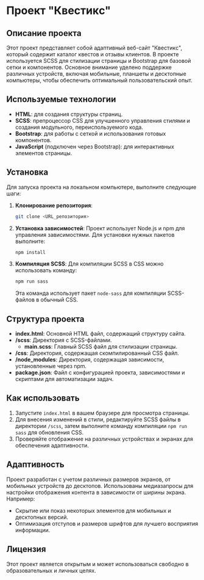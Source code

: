 # Проект "Квестикc"

## Описание проекта

Этот проект представляет собой адаптивный веб-сайт "Квестикc", который содержит каталог квестов и отзывы клиентов. В проекте используется SCSS для стилизации страницы и Bootstrap для базовой сетки и компонентов. Основное внимание уделено поддержке различных устройств, включая мобильные, планшеты и десктопные компьютеры, чтобы обеспечить оптимальный пользовательский опыт.

## Используемые технологии

- **HTML**: для создания структуры страниц.
- **SCSS**: препроцессор CSS для улучшенного управления стилями и создания модульного, переиспользуемого кода.
- **Bootstrap**: для работы с сеткой и использования готовых компонентов.
- **JavaScript** (подключен через Bootstrap): для интерактивных элементов страницы.


## Установка

Для запуска проекта на локальном компьютере, выполните следующие шаги:

1. **Клонирование репозитория**:

   ```bash
   git clone <URL_репозитория>
   ```

2. **Установка зависимостей**:
   Проект использует Node.js и npm для управления зависимостями. Для установки нужных пакетов выполните:

   ```bash
   npm install
   ```

3. **Компиляция SCSS**:
   Для компиляции SCSS в CSS можно использовать команду:

   ```bash
   npm run sass
   ```
   Эта команда использует пакет `node-sass` для компиляции SCSS-файлов в обычный CSS.


## Структура проекта

- **index.html**: Основной HTML файл, содержащий структуру сайта.
- **/scss**: Директория с SCSS-файлами.
  - **main.scss**: Главный SCSS файл для стилизации страницы.
- **/css**: Директория, содержащая скомпилированный CSS файл.
- **/node_modules**: Директория, содержащая зависимости, установленные через npm.
- **package.json**: Файл с конфигурацией проекта, зависимостями и скриптами для автоматизации задач.


## Как использовать

1. Запустите `index.html` в вашем браузере для просмотра страницы.
2. Для внесения изменений в стили, редактируйте SCSS файлы в директории `/scss`, затем выполните команду компиляции `npm run sass` для обновления CSS.
3. Проверяйте отображение на различных устройствах и экранах для обеспечения адаптивности.


## Адаптивность

Проект разработан с учетом различных размеров экранов, от мобильных устройств до десктопов. Использованы медиазапросы для настройки отображения контента в зависимости от ширины экрана. Например:

- Скрытие или показ некоторых элементов для мобильных и десктопных версий.
- Оптимизация отступов и размеров шрифтов для лучшего восприятия информации.

## Лицензия

Этот проект является открытым и может использоваться свободно в образовательных и личных целях.

